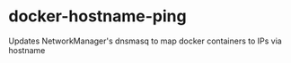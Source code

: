 docker-hostname-ping
====================

Updates NetworkManager's dnsmasq to map docker containers to IPs via hostname
